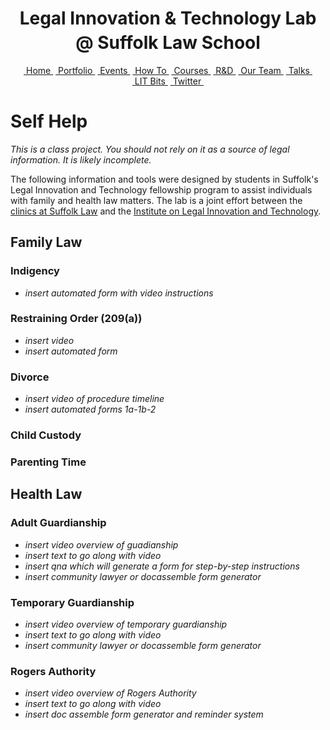 
</HEAD>
	<h1 style="text-align:center;">Legal Innovation &amp; Technology Lab<center style="margin-top:5px;"><span class="subtitle">@ Suffolk Law School</span></center></h1>
	<div class="menu_bar">
		<p style="text-align:center;">
			<a href="../" class="menu">&nbsp;Home&nbsp;</a>
			<a href="../portfolio/" class="menu">&nbsp;Portfolio&nbsp;</a>
			<a href="../events/" class="menu">&nbsp;Events&nbsp;</a>
<a href="../howto/" class="menu">&nbsp;How&nbsp;To&nbsp;</a>
			<a href="../courses/" class="menu">&nbsp;Courses&nbsp;</a>
			<a href="../research/" class="menu">&nbsp;R&amp;D&nbsp;</a>
			<a href="../team/" class="menu">&nbsp;Our&nbsp;Team&nbsp;</a>
			<a href="../talks/" class="menu">&nbsp;Talks&nbsp;</a>
			<a href="../litbits/" class="menu">&nbsp;LIT&nbsp;Bits&nbsp;</a>
      <a href="https://twitter.com/SuffolkLITLab" class="menu" target="_blank">&nbsp;Twitter&nbsp;</a>
		</p>
	</div>
	
# Self Help
*This is a class project. You should not rely on it as a source of legal information. It is likely incomplete.*<p>
	The following information and tools were designed by students in Suffolk's Legal Innovation and Technology fellowship program to assist individuals with family and health law matters. The lab is a joint effort between the <a href="http://www.suffolk.edu/law/clinics">clinics at Suffolk Law</a> and the <a href="https://sites.suffolk.edu/legaltech/">Institute on Legal Innovation and Technology</a>.
	
## Family Law
### Indigency
- *insert automated form with video instructions*
### Restraining Order (209(a))
- *insert video*
- *insert automated form*
### Divorce
- *insert video of procedure timeline*
- *insert automated forms 1a-1b-2*
### Child Custody
### Parenting Time

## Health Law
### Adult Guardianship 
- *insert video overview of guadianship*
- *insert text to go along with video*
- *insert qna which will generate a form for step-by-step instructions*
- *insert community lawyer or docassemble form generator*
### Temporary Guardianship
- *insert video overview of temporary guardianship*
- *insert text to go along with video*
- *insert community lawyer or docassemble form generator*
### Rogers Authority
- *insert video overview of Rogers Authority*
- *insert text to go along with video*
- *insert doc assemble form generator and reminder system*
